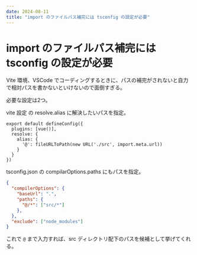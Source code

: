 ```yaml
---
date: 2024-08-11
title: "import のファイルパス補完には tsconfig の設定が必要"
---
```


# import のファイルパス補完には tsconfig の設定が必要

Vite 環境、VSCode でコーディングするときに、パスの補完がされないと自力で相対パスを書かないといけないので面倒すぎる。

必要な設定は2つ。

vite 設定 の resolve.alias に解決したいパスを指定。

```
export default defineConfig({
  plugins: [vue()],
  resolve: {
    alias: {
      '@': fileURLToPath(new URL('./src', import.meta.url))
    }
  }
})
```

tsconfig.json の compilarOptions.paths にもパスを指定。

```tsconfig.json
{
  "compilerOptions": {
    "baseUrl": ".",
    "paths": {
      "@/*": ["src/*"]
    },
  },
  "exclude": ["node_modules"]
}
```

これで `@` まで入力すれば、src ディレクトリ配下のパスを候補として挙げてくれる。
